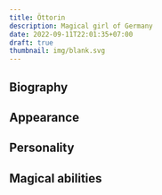 ```yaml
---
title: Öttorin
description: Magical girl of Germany
date: 2022-09-11T22:01:35+07:00
draft: true
thumbnail: img/blank.svg
---
```


## Biography

## Appearance

## Personality

## Magical abilities

